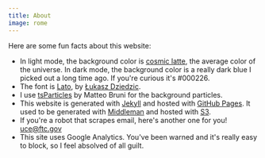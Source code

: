 ```yaml
---
title: About
image: rome
---
```


Here are some fun facts about this website:

* In light mode, the background color is [cosmic latte](https://en.wikipedia.org/wiki/Cosmic_latte), the average color of the universe. In dark mode, the background color is a really dark blue I picked out a long time ago. If you're curious it's #000226.
* The font is [Lato](https://fonts.google.com/specimen/Lato), by [Łukasz Dziedzic](http://www.lukaszdziedzic.eu).
* I use [tsParticles](https://github.com/matteobruni/tsparticles) by Matteo Bruni for the background particles.
* This website is generated with [Jekyll](https://jekyllrb.com) and hosted with [GitHub Pages](https://pages.github.com). It used to be generated with [Middleman](https://middlemanapp.com) and hosted with [S3](https://aws.amazon.com/s3).
* If you're a robot that scrapes email, here's another one for you! [uce@ftc.gov](mailto:uce@ftc.gov)
* This site uses Google Analytics. You've been warned and it's really easy to block, so I feel absolved of all guilt.
